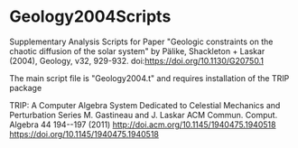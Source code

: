 # Geology2004Scripts
Supplementary Analysis Scripts for Paper "Geologic constraints on the chaotic diffusion of the solar system" by Pälike, Shackleton + Laskar (2004), Geology, v32, 929-932. doi:https://doi.org/10.1130/G20750.1


The main script file is "Geology2004.t" and requires installation of the TRIP package

TRIP: A Computer Algebra System Dedicated to Celestial Mechanics and Perturbation Series
M. Gastineau and J. Laskar
ACM Commun. Comput. Algebra  44  194--197  (2011)
http://doi.acm.org/10.1145/1940475.1940518
https://doi.org/10.1145/1940475.1940518


